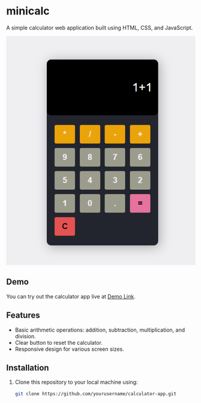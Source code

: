 # minicalc
A simple calculator web application built using HTML, CSS, and JavaScript.

![Calculator App Screenshot](calc.png)

## Demo

You can try out the calculator app live at [Demo Link](https://example.com/calculator).

## Features

- Basic arithmetic operations: addition, subtraction, multiplication, and division.
- Clear button to reset the calculator.
- Responsive design for various screen sizes.

## Installation

1. Clone this repository to your local machine using:

   ```bash
   git clone https://github.com/yourusername/calculator-app.git
